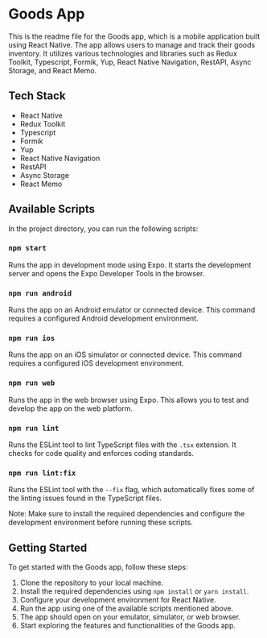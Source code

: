 # Goods App

This is the readme file for the Goods app, which is a mobile application built using React Native. The app allows users to manage and track their goods inventory. It utilizes various technologies and libraries such as Redux Toolkit, Typescript, Formik, Yup, React Native Navigation, RestAPI, Async Storage, and React Memo.

## Tech Stack

- React Native
- Redux Toolkit
- Typescript
- Formik
- Yup
- React Native Navigation
- RestAPI
- Async Storage
- React Memo

## Available Scripts

In the project directory, you can run the following scripts:

### `npm start`

Runs the app in development mode using Expo. It starts the development server and opens the Expo Developer Tools in the browser.

### `npm run android`

Runs the app on an Android emulator or connected device. This command requires a configured Android development environment.

### `npm run ios`

Runs the app on an iOS simulator or connected device. This command requires a configured iOS development environment.

### `npm run web`

Runs the app in the web browser using Expo. This allows you to test and develop the app on the web platform.

### `npm run lint`

Runs the ESLint tool to lint TypeScript files with the `.tsx` extension. It checks for code quality and enforces coding standards.

### `npm run lint:fix`

Runs the ESLint tool with the `--fix` flag, which automatically fixes some of the linting issues found in the TypeScript files.

Note: Make sure to install the required dependencies and configure the development environment before running these scripts.

## Getting Started

To get started with the Goods app, follow these steps:

1. Clone the repository to your local machine.
2. Install the required dependencies using `npm install` or `yarn install`.
3. Configure your development environment for React Native.
4. Run the app using one of the available scripts mentioned above.
5. The app should open on your emulator, simulator, or web browser.
6. Start exploring the features and functionalities of the Goods app.
